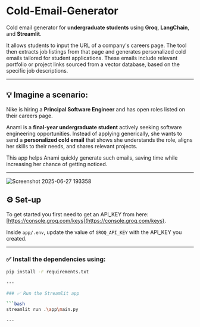 # Cold-Email-Generator

Cold email generator for **undergraduate students** using **Groq**, **LangChain**, and **Streamlit**.  

It allows students to input the URL of a company's careers page. The tool then extracts job listings from that page and generates personalized cold emails tailored for student applications. These emails include relevant portfolio or project links sourced from a vector database, based on the specific job descriptions.

---
## 💡 Imagine a scenario:

Nike is hiring a **Principal Software Engineer** and has open roles listed on their careers page.  

Anami is a **final-year undergraduate student** actively seeking software engineering opportunities. Instead of applying generically, she wants to send a **personalized cold email** that shows she understands the role, aligns her skills to their needs, and shares relevant projects.  

This app helps Anami quickly generate such emails, saving time while increasing her chance of getting noticed.

---


![Screenshot 2025-06-27 193358](https://github.com/user-attachments/assets/010caad7-6897-425f-8d28-a7c76573c371)


## ⚙️ Set-up

To get started you first need to get an API_KEY from here:  
[https://console.groq.com/keys](https://console.groq.com/keys).  

Inside `app/.env`, update the value of `GROQ_API_KEY` with the API_KEY you created.

---

### ✅ Install the dependencies using:

```bash
pip install -r requirements.txt

---

### ✅ Run the Streamlit app

```bash
streamlit run .\app\main.py

---
